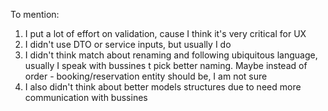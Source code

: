 To mention:
1. I put a lot of effort on validation, cause I think it's very critical for UX
2. I didn't use DTO or service inputs, but usually I do
3. I didn't think match about renaming and following ubiquitous language, usually I speak with bussines t pick better naming. Maybe instead of order - booking/reservation entity should be, I am not sure
4. I also didn't think about better models structures due to need more communication with bussines

